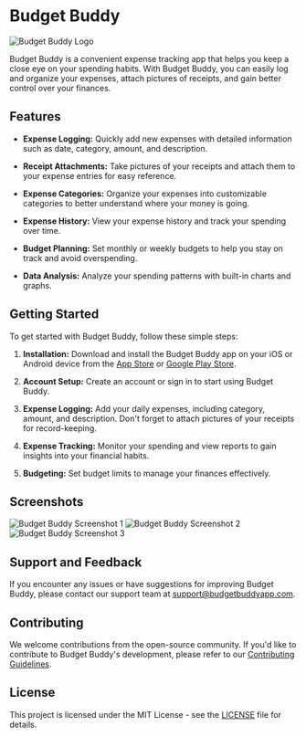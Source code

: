 # Budget Buddy

![Budget Buddy Logo](insert_logo_image_url_here)

Budget Buddy is a convenient expense tracking app that helps you keep a close eye on your spending habits. With Budget Buddy, you can easily log and organize your expenses, attach pictures of receipts, and gain better control over your finances.

## Features

- **Expense Logging:** Quickly add new expenses with detailed information such as date, category, amount, and description.

- **Receipt Attachments:** Take pictures of your receipts and attach them to your expense entries for easy reference.

- **Expense Categories:** Organize your expenses into customizable categories to better understand where your money is going.

- **Expense History:** View your expense history and track your spending over time.

- **Budget Planning:** Set monthly or weekly budgets to help you stay on track and avoid overspending.

- **Data Analysis:** Analyze your spending patterns with built-in charts and graphs.

## Getting Started

To get started with Budget Buddy, follow these simple steps:

1. **Installation:** Download and install the Budget Buddy app on your iOS or Android device from the [App Store](insert_app_store_link_here) or [Google Play Store](insert_play_store_link_here).

2. **Account Setup:** Create an account or sign in to start using Budget Buddy.

3. **Expense Logging:** Add your daily expenses, including category, amount, and description. Don't forget to attach pictures of your receipts for record-keeping.

4. **Expense Tracking:** Monitor your spending and view reports to gain insights into your financial habits.

5. **Budgeting:** Set budget limits to manage your finances effectively.

## Screenshots

![Budget Buddy Screenshot 1](insert_screenshot1_image_url_here)
![Budget Buddy Screenshot 2](insert_screenshot2_image_url_here)
![Budget Buddy Screenshot 3](insert_screenshot3_image_url_here)

## Support and Feedback

If you encounter any issues or have suggestions for improving Budget Buddy, please contact our support team at [support@budgetbuddyapp.com](mailto:support@budgetbuddyapp.com).

## Contributing

We welcome contributions from the open-source community. If you'd like to contribute to Budget Buddy's development, please refer to our [Contributing Guidelines](CONTRIBUTING.md).

## License

This project is licensed under the MIT License - see the [LICENSE](LICENSE) file for details.
